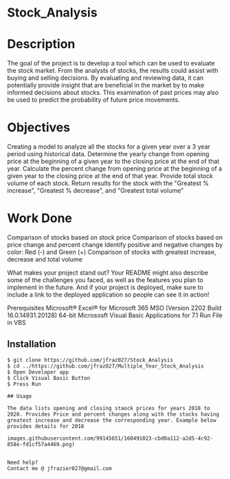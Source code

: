 # Stock_Analysis
# Description

The goal of the project is to develop a tool which can be used to evaluate the stock market. From the analysts of stocks, the results could assist with buying and selling decisions. By evaluating and reviewing data, it can potentially provide insight that are beneficial in the market by to make informed decisions about stocks. This examination of past prices may also be used to predict the probability of future price movements. 

# Objectives

Creating a model to analyze all the stocks for a given year over a 3 year period using historical data. 
Determine the yearly change from opening price at the beginning of a given year to the closing price at the end of that year.
Calculate the percent change from opening price at the beginning of a given year to the closing price at the end of that year.
Provide total stock volume of each stock.
Return results for the stock with the "Greatest % increase", "Greatest % decrease", and "Greatest total volume"

# Work Done

Comparison of stocks based on stock price 
Comparison of stocks based on price change and percent change
Identify positive and negative changes by color: Red (-) and Green (+) 
Comparison of stocks with greatest increase, decrease and total volume 

What makes your project stand out?
Your README might also describe some of the challenges you faced, as well as the features you plan to implement in the future. And if your project is deployed, make sure to include a link to the deployed application so people can see it in action!

Prerequisites
Microsoft® Excel® for Microsoft 365 MSO (Version 2202 Build 16.0.14931.20128) 64-bit 
Micrososft Visual Basic Applications for 7.1 
Run File in VBS

## Installation
```
$ git clone https://github.com/jfraz027/Stock_Analysis
$ cd ../https://github.com/jfraz027/Multiple_Year_Stock_Analysis
$ Open Developer app
$ Click Visual Basic Button
$ Press Run

## Usage

The data lists opening and closing staock prices for years 2018 to 2020. Provides Price and percent changes along with the stocks having greatest increase and decrease the corresponding year. Example below provides details for 2018

images.githubusercontent.com/99145651/160491023-cbd0a112-a2d5-4c92-858e-fd1cf57a4469.png)


Need help?
Contact me @ jfrazier027@gmail.com







